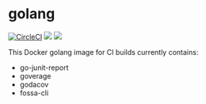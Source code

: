 # golang
[![CircleCI](https://circleci.com/gh/gofunky/golang/tree/master.svg?style=shield)](https://circleci.com/gh/gofunky/golang/tree/master)
[![](https://images.microbadger.com/badges/version/gofunky/golang.svg)](https://microbadger.com/images/gofunky/golang "Get your own version badge on microbadger.com")
[![](https://images.microbadger.com/badges/image/gofunky/golang.svg)](https://microbadger.com/images/gofunky/golang "Get your own image badge on microbadger.com")

This Docker golang image for CI builds currently contains:
* go-junit-report
* goverage
* godacov
* fossa-cli

